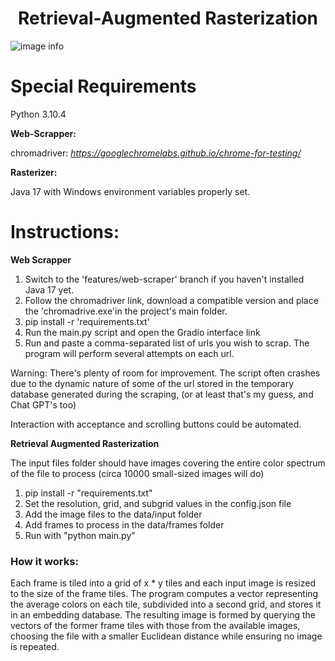 <h1 style="text-align: center;">Retrieval-Augmented Rasterization</h1>

![image info](./60_80_10_10_oar_True_frame_count_30.png)

# Special Requirements
Python 3.10.4

**Web-Scrapper:**

chromadriver: *https://googlechromelabs.github.io/chrome-for-testing/*

**Rasterizer:**

Java 17 with Windows environment variables properly set. 

# Instructions:

**Web Scrapper**

1. Switch to the 'features/web-scraper' branch if you haven't installed Java 17 yet. 
2. Follow the chromadriver link, download a compatible version and place the 'chromadrive.exe'in the project's main folder.
3. pip install -r 'requirements.txt'
4. Run the main.py script and open the Gradio interface link
5. Run and paste a comma-separated list of urls you wish to scrap. The program will perform several attempts on each url.

Warning:
There's plenty of room for improvement. 
The script often crashes due to the dynamic nature of some of the url stored in the temporary database generated during the scraping, (or at least that's my guess, and Chat GPT's too)

Interaction with acceptance and scrolling buttons could be automated. 

**Retrieval Augmented Rasterization**

The input files folder should have images covering the entire color spectrum of the file to process (circa 10000 small-sized images will do)

1. pip install -r "requirements.txt"
2. Set the resolution, grid, and subgrid values in the config.json file
3. Add the image files to the data/input folder
4. Add frames to process in the data/frames folder
5. Run with "python main.py"

<h3> How it works:</h3>

Each frame is tiled into a grid of x * y tiles and each input image is resized to the size of the frame tiles. The program computes a vector representing the average colors on each tile, subdivided into a second grid, and stores it in an embedding database. The resulting image is formed by querying the vectors of the former frame tiles with those from the available images, choosing the file with a smaller Euclidean distance while ensuring no image is repeated.
